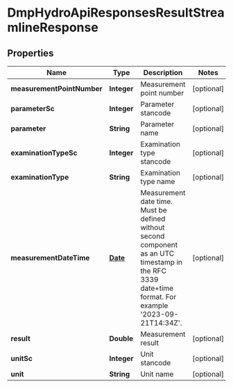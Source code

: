 # DmpHydroApiResponsesResultStreamlineResponse

## Properties
Name | Type | Description | Notes
------------ | ------------- | ------------- | -------------
**measurementPointNumber** | **Integer** | Measurement point number |  [optional]
**parameterSc** | **Integer** | Parameter stancode |  [optional]
**parameter** | **String** | Parameter name |  [optional]
**examinationTypeSc** | **Integer** | Examination type stancode |  [optional]
**examinationType** | **String** | Examination type name |  [optional]
**measurementDateTime** | [**Date**](Date.md) | Measurement date time. Must be defined without second component as an UTC timestamp in the RFC 3339 date+time format. For example &#x27;2023-09-21T14:34Z&#x27;. |  [optional]
**result** | **Double** | Measurement result |  [optional]
**unitSc** | **Integer** | Unit stancode |  [optional]
**unit** | **String** | Unit name |  [optional]
